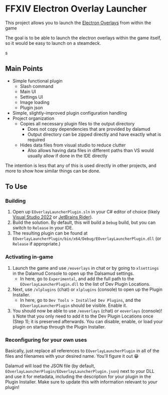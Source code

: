 # FFXIV Electron Overlay Launcher

This project allows you to launch the [Electron Overlays](https://github.com/unfaiyted/ffxiv-overlay-launcher-plugin)
from within the game

The goal is to be able to launch the electron overlays within the game itself, so it would be easy to launch on a steamdeck.

s
## Main Points

* Simple functional plugin
  * Slash command
  * Main UI
  * Settings UI
  * Image loading
  * Plugin json
* Simple, slightly-improved plugin configuration handling
* Project organization
  * Copies all necessary plugin files to the output directory
    * Does not copy dependencies that are provided by dalamud
    * Output directory can be zipped directly and have exactly what is required
  * Hides data files from visual studio to reduce clutter
    * Also allows having data files in different paths than VS would usually allow if done in the IDE directly


The intention is less that any of this is used directly in other projects, and more to show how similar things can be done.

## To Use
### Building

1. Open up `EOverlayLauncherPlugin.sln` in your C# editor of choice (likely [Visual Studio 2022](https://visualstudio.microsoft.com) or [JetBrains Rider](https://www.jetbrains.com/rider/)).
2. Build the solution. By default, this will build a `Debug` build, but you can switch to `Release` in your IDE.
3. The resulting plugin can be found at `EOverlayLauncherPlugin/bin/x64/Debug/EOverlayLauncherPlugin.dll` (or `Release` if appropriate.)

### Activating in-game

1. Launch the game and use `/eoverlays` in chat or  by going to `xlsettings` in the Dalamud Console to open up the Dalsamud settings.
    * In here, go to `Experimental`, and add the full path to the `EOverlayLauncherPlugin.dll` to the list of Dev Plugin Locations.
2. Next, use `/xlplugins` (chat) or `xlplugins` (console) to open up the Plugin Installer.
    * In here, go to `Dev Tools > Installed Dev Plugins`, and the `EOverlayLauncherPlugin` should be visible. Enable it.
3. You should now be able to use `/eoverlays` (chat) or `eoverlays` (console)!
s
Note that you only need to add it to the Dev Plugin Locations once (Step 1); it is preserved afterwards. You can disable, enable, or load your plugin on startup through the Plugin Installer.

### Reconfiguring for your own uses

Basically, just replace all references to `EOverlayLauncherPlugin` in all of the files and filenames with your desired name. You'll figure it out 😁

Dalamud will load the JSON file (by default, `EOverlayLauncherPlugin/EOverlayLauncherPlugin.json`) next to your DLL and use it for metadata, including the description for your plugin in the Plugin Installer. Make sure to update this with information relevant to _your_ plugin!
